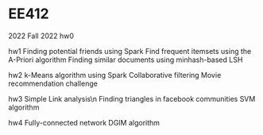 # EE412
2022 Fall 2022
hw0

hw1
Finding potential friends using Spark
Find frequent itemsets using the A-Priori algorithm
Finding similar documents using minhash-based LSH

hw2
k-Means algorithm using Spark
Collaborative filtering
Movie recommendation challenge

hw3
Simple Link analysis\n
Finding triangles in facebook communities
SVM algorithm

hw4
Fully-connected network
DGIM algorithm

